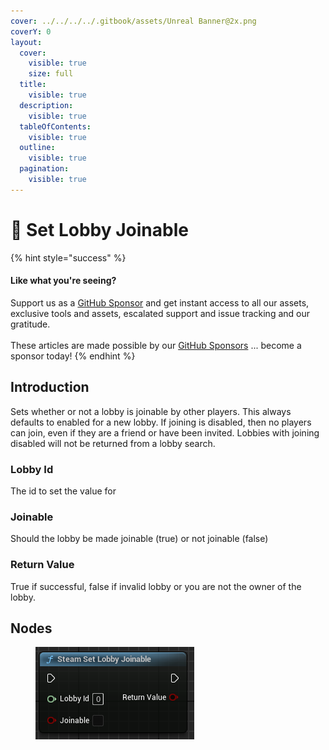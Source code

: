 ```yaml
---
cover: ../../../../.gitbook/assets/Unreal Banner@2x.png
coverY: 0
layout:
  cover:
    visible: true
    size: full
  title:
    visible: true
  description:
    visible: true
  tableOfContents:
    visible: true
  outline:
    visible: true
  pagination:
    visible: true
---
```


# 🔵 Set Lobby Joinable

{% hint style="success" %}
#### Like what you're seeing?

Support us as a [GitHub Sponsor](../../../../become-a-sponsor/) and get instant access to all our assets, exclusive tools and assets, escalated support and issue tracking and our gratitude.\
\
These articles are made possible by our [GitHub Sponsors](../../../../become-a-sponsor/) ... become a sponsor today!
{% endhint %}

## Introduction

Sets whether or not a lobby is joinable by other players. This always defaults to enabled for a new lobby. If joining is disabled, then no players can join, even if they are a friend or have been invited. Lobbies with joining disabled will not be returned from a lobby search.

### Lobby Id

The id to set the value for

### Joinable

Should the lobby be made joinable (true) or not joinable (false)

### Return Value

True if successful, false if invalid lobby or you are not the owner of the lobby.

## Nodes

<figure><img src="../../../../.gitbook/assets/image (11) (1) (1) (1).png" alt=""><figcaption></figcaption></figure>
